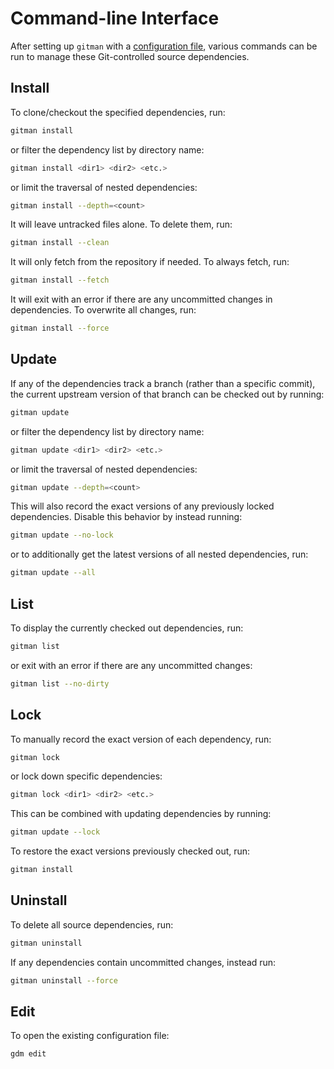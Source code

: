 # Command-line Interface

After setting up `gitman` with a [configuration file](../index.md#setup), various commands can be run to manage these Git-controlled source dependencies.

## Install

To clone/checkout the specified dependencies, run:

```sh
gitman install
```

or filter the dependency list by directory name:

```sh
gitman install <dir1> <dir2> <etc.>
```

or limit the traversal of nested dependencies:

```sh
gitman install --depth=<count>
```

It will leave untracked files alone. To delete them, run:

```sh
gitman install --clean
```

It will only fetch from the repository if needed. To always fetch, run:

```sh
gitman install --fetch
```

It will exit with an error if there are any uncommitted changes in dependencies. To overwrite all changes, run:

```sh
gitman install --force
```

## Update

If any of the dependencies track a branch (rather than a specific commit), the current upstream version of that branch can be checked out by running:

```sh
gitman update
```

or filter the dependency list by directory name:

```sh
gitman update <dir1> <dir2> <etc.>
```

or limit the traversal of nested dependencies:

```sh
gitman update --depth=<count>
```

This will also record the exact versions of any previously locked dependencies. Disable this behavior by instead running:

```sh
gitman update --no-lock
```

or to additionally get the latest versions of all nested dependencies, run:

```sh
gitman update --all
```

## List

To display the currently checked out dependencies, run:

```sh
gitman list
```

or exit with an error if there are any uncommitted changes:

```sh
gitman list --no-dirty
```

## Lock

To manually record the exact version of each dependency, run:

```sh
gitman lock
```

or lock down specific dependencies:

```sh
gitman lock <dir1> <dir2> <etc.>
```

This can be combined with updating dependencies by running:

```sh
gitman update --lock
```

To restore the exact versions previously checked out, run:

```sh
gitman install
```

## Uninstall

To delete all source dependencies, run:

```sh
gitman uninstall
```

If any dependencies contain uncommitted changes, instead run:

```sh
gitman uninstall --force
```

## Edit

To open the existing configuration file:

```sh
gdm edit
```
